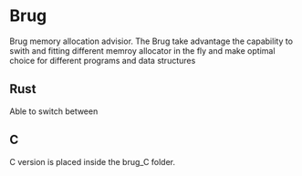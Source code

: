# Brug
Brug memory allocation advisior. The Brug take advantage the capability to swith and fitting different memroy allocator in the fly and make optimal choice for different programs and data structures

## Rust
Able to switch between 

## C
C version is placed inside the brug_C folder. 
